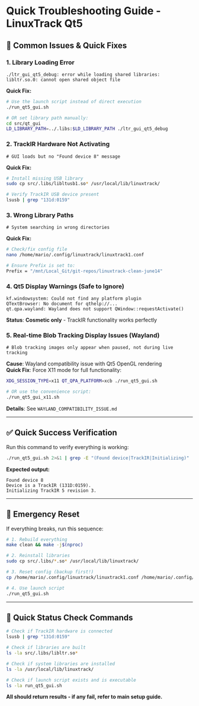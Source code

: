 # Quick Troubleshooting Guide - LinuxTrack Qt5

## 🚨 Common Issues & Quick Fixes

### 1. Library Loading Error
```
./ltr_gui_qt5_debug: error while loading shared libraries: libltr.so.0: cannot open shared object file
```

**Quick Fix:**
```bash
# Use the launch script instead of direct execution
./run_qt5_gui.sh

# OR set library path manually:
cd src/qt_gui
LD_LIBRARY_PATH=../.libs:$LD_LIBRARY_PATH ./ltr_gui_qt5_debug
```

### 2. TrackIR Hardware Not Activating
```
# GUI loads but no "Found device 8" message
```

**Quick Fix:**
```bash
# Install missing USB library
sudo cp src/.libs/libltusb1.so* /usr/local/lib/linuxtrack/

# Verify TrackIR USB device present
lsusb | grep "131d:0159"
```

### 3. Wrong Library Paths
```
# System searching in wrong directories
```

**Quick Fix:**
```bash
# Check/fix config file
nano /home/mario/.config/linuxtrack/linuxtrack1.conf

# Ensure Prefix is set to:
Prefix = "/mnt/Local_Git/git-repos/linuxtrack-clean-june14"
```

### 4. Qt5 Display Warnings (Safe to Ignore)
```
kf.windowsystem: Could not find any platform plugin
QTextBrowser: No document for qthelp://...
qt.qpa.wayland: Wayland does not support QWindow::requestActivate()
```

**Status**: **Cosmetic only** - TrackIR functionality works perfectly

### 5. Real-time Blob Tracking Display Issues (Wayland)
```
# Blob tracking images only appear when paused, not during live tracking
```

**Cause**: Wayland compatibility issue with Qt5 OpenGL rendering  
**Quick Fix**: Force X11 mode for full functionality:
```bash
XDG_SESSION_TYPE=x11 QT_QPA_PLATFORM=xcb ./run_qt5_gui.sh

# OR use the convenience script:
./run_qt5_gui_x11.sh
```

**Details**: See `WAYLAND_COMPATIBILITY_ISSUE.md`

---

## ✅ Quick Success Verification

Run this command to verify everything is working:
```bash
./run_qt5_gui.sh 2>&1 | grep -E "(Found device|TrackIR|Initializing)"
```

**Expected output:**
```
Found device 8
Device is a TrackIR (131D:0159).
Initializing TrackIR 5 revision 3.
```

---

## 🔧 Emergency Reset

If everything breaks, run this sequence:
```bash
# 1. Rebuild everything
make clean && make -j$(nproc)

# 2. Reinstall libraries
sudo cp src/.libs/*.so* /usr/local/lib/linuxtrack/

# 3. Reset config (backup first!)
cp /home/mario/.config/linuxtrack/linuxtrack1.conf /home/mario/.config/linuxtrack/linuxtrack1.conf.backup

# 4. Use launch script
./run_qt5_gui.sh
```

---

## 📱 Quick Status Check Commands

```bash
# Check if TrackIR hardware is connected
lsusb | grep "131d:0159"

# Check if libraries are built
ls -la src/.libs/libltr.so*

# Check if system libraries are installed  
ls -la /usr/local/lib/linuxtrack/

# Check if launch script exists and is executable
ls -la run_qt5_gui.sh
```

**All should return results - if any fail, refer to main setup guide.** 